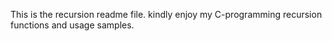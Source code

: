 This is the recursion readme file.
kindly enjoy my C-programming recursion functions and usage samples.
